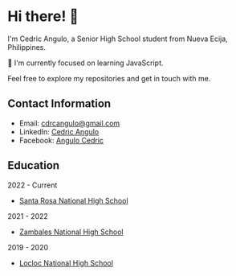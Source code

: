 # Hi there! 👋 

I'm Cedric Angulo, a Senior High School student from Nueva Ecija, Philippines.

🌱 I'm currently focused on learning JavaScript.

Feel free to explore my repositories and get in touch with me.

## Contact Information

- Email: [cdrcangulo@gmail.com](mailto:cdrcangulo@gmail.com.com)
- LinkedIn: [Cedric Angulo](https://linkedin.com/in/cedric-angulo-2632ab256)
- Facebook: [Angulo Cedric](https://www.facebook.com/bryan.18.hp)

## Education
 2022 - Current
- [Santa Rosa National High School](https://www.facebook.com/profile.php?id=100064118198317)

 2021 - 2022
- [Zambales National High School](https://www.facebook.com/ZambalesNationalHighSchool)


 2019 - 2020
- [Locloc National High School](https://www.facebook.com/snhs.extension)

<!--
**bryan308/bryan308** is a ✨ _special_ ✨ repository because its `README.md` (this file) appears on your GitHub profile.


Here are some ideas to get you started:

- 🔭 I’m currently working on ...
- 👯 I’m looking to collaborate on ...
- 🤔 I’m looking for help with ...
- 💬 Ask me about ...
- 📫 How to reach me: ...
- 😄 Pronouns: ...
- ⚡ Fun fact: ...
-->

